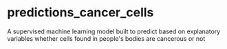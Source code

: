 # predictions_cancer_cells
A supervised machine learning model built to predict based on explanatory variables whether cells found in people's bodies are cancerous or not
